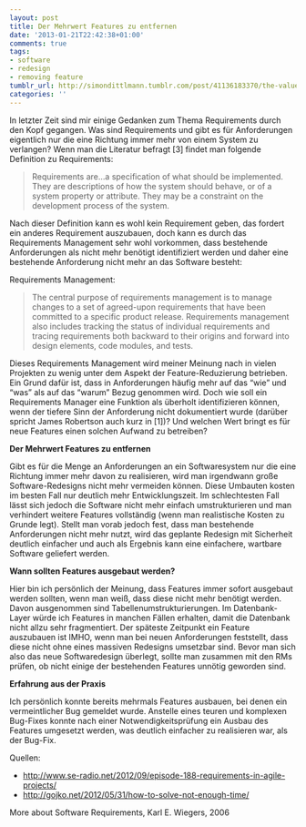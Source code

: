```yaml
---
layout: post
title: Der Mehrwert Features zu entfernen
date: '2013-01-21T22:42:38+01:00'
comments: true
tags:
- software
- redesign
- removing feature
tumblr_url: http://simondittlmann.tumblr.com/post/41136183370/the-value-to-remove-features
categories: ''
---
```

<p>In letzter Zeit sind mir einige Gedanken zum Thema Requirements durch den Kopf gegangen. Was sind Requirements und gibt es für Anforderungen eigentlich nur die eine Richtung immer mehr von einem System zu verlangen? Wenn man die Literatur befragt [3] findet man folgende Definition zu Requirements:</p>

<blockquote>
  <p>Requirements are&#8230;a specification of what should be implemented. They are descriptions of how
  the system should behave, or of a system property or attribute. They may be a constraint on the
  development process of the system.</p>
</blockquote>

<p>Nach dieser Definition kann es wohl kein Requirement geben, das fordert ein anderes Requirement auszubauen, doch kann es durch das Requirements Management sehr wohl vorkommen, dass bestehende Anforderungen als nicht mehr benötigt identifiziert werden und daher eine bestehende Anforderung nicht mehr an das Software besteht:</p>

<p>Requirements Management:</p>

<blockquote>
  <p>The central purpose of requirements management is to manage changes to a set of agreed-upon requirements that have been committed to a specific product release. Requirements management also includes tracking the status of individual requirements and tracing requirements both backward to their origins and forward into design elements, code modules, and tests.</p>
</blockquote>

<p>Dieses Requirements Management wird meiner Meinung nach in vielen Projekten zu wenig unter dem Aspekt der Feature-Reduzierung betrieben. Ein Grund dafür ist, dass in Anforderungen häufig mehr auf das &#8220;wie&#8221; und &#8220;was&#8221; als auf das &#8220;warum&#8221; Bezug genommen wird. Doch wie soll ein Requirements Manager eine Funktion als überholt identifizieren können, wenn der tiefere Sinn der Anforderung nicht dokumentiert wurde (darüber spricht James Robertson auch kurz in [1])? Und welchen Wert bringt es für neue Features einen solchen Aufwand zu betreiben?</p>

<p><strong>Der Mehrwert Features zu entfernen</strong></p>

<p>Gibt es für die Menge an Anforderungen an ein Softwaresystem nur die eine Richtung immer mehr davon zu realisieren, wird man irgendwann große Software-Redesigns nicht mehr vermeiden können. Diese Umbauten kosten im besten Fall nur deutlich mehr Entwicklungszeit. Im schlechtesten Fall lässt sich jedoch die Software nicht mehr einfach umstrukturieren und man verhindert weitere Features vollständig (wenn man realistische Kosten zu Grunde legt). Stellt man vorab jedoch fest, dass man bestehende Anforderungen nicht mehr nutzt, wird das geplante Redesign mit Sicherheit deutlich einfacher und auch als Ergebnis kann eine einfachere, wartbare Software geliefert werden.</p>

<p><strong>Wann sollten Features ausgebaut werden?</strong></p>

<p>Hier bin ich persönlich der Meinung, dass Features immer sofort ausgebaut werden sollten, wenn man weiß, dass diese nicht mehr benötigt werden. Davon ausgenommen sind Tabellenumstrukturierungen. Im Datenbank-Layer würde ich Features in manchen Fällen erhalten, damit die Datenbank nicht allzu sehr fragmentiert. 
Der späteste Zeitpunkt ein Feature auszubauen ist IMHO, wenn man bei neuen Anforderungen feststellt, dass diese nicht ohne eines massiven Redesigns umsetzbar sind. Bevor man sich also das neue Softwaredesign überlegt, sollte man zusammen mit den RMs prüfen, ob nicht einige der bestehenden Features unnötig geworden sind.</p>

<p><strong>Erfahrung aus der Praxis</strong></p>

<p>Ich persönlich konnte bereits mehrmals Features ausbauen, bei denen ein vermeintlicher Bug gemeldet wurde. Anstelle eines teuren und komplexen Bug-Fixes konnte nach einer Notwendigkeitsprüfung ein Ausbau des Features umgesetzt werden, was deutlich einfacher zu realisieren war, als der Bug-Fix.</p>

<p>Quellen:</p>

- <a href="http://www.se-radio.net/2012/09/episode-188-requirements-in-agile-projects/">http://www.se-radio.net/2012/09/episode-188-requirements-in-agile-projects/</a>
- <a href="http://gojko.net/2012/05/31/how-to-solve-not-enough-time/">http://gojko.net/2012/05/31/how-to-solve-not-enough-time/</a>

More about Software Requirements, Karl E. Wiegers, 2006
